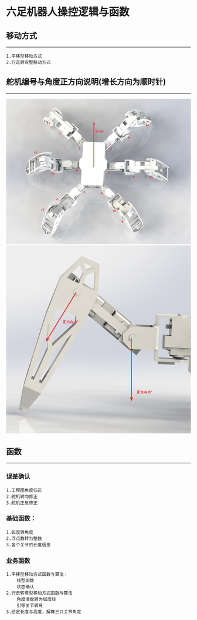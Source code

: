 # 六足机器人操控逻辑与函数
## 移动方式
---
    1.平移型移动方式
    2.行走转弯型移动方式
## 舵机编号与角度正方向说明(增长方向为顺时针)
---
![](舵机编号.png)
![](角度说明.png)
## 函数
---
### 误差确认
    1.工程图角度归正
    2.舵机转向修正
    3.舵机正反修正
### 基础函数：  
    1.弧度转角度 
    2.浮点数转为整数
    3.各个关节的长度信息
### 业务函数
    1.平移型移动方式函数与算法：
        线型函数
        状态确认
    2.行走转弯型移动方式函数与算法
        角度滑盘转为弧度线
        引导关节转弯
    3.给定长度与高度，解算三只关节角度
    